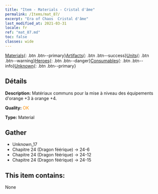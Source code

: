 ```yaml
---
title: "Item - Materials - Cristal d'âme"
permalink: /Items/mat_87/
excerpt: "Era of Chaos  Cristal d'âme"
last_modified_at: 2021-03-31
locale: fr
ref: "mat_87.md"
toc: false
classes: wide
---
```

 [Materials](/fr/Items/){: .btn .btn--primary}[Artifacts](/fr/Items/Artifacts/){: .btn .btn--success}[Units](/fr/Items/Units/){: .btn .btn--warning}[Heroes](/fr/Items/Heroes/){: .btn .btn--danger}[Consumables](/fr/Items/Consumables/){: .btn .btn--info}[Unknown](/fr/Items/Unknown/){: .btn .btn--primary}

## Détails
 **Description:** Matériaux communs pour la mise à niveau des équipements d'orange +3 à orange +4.

 **Quality:** <span style="color: #FF8C00">OK</span>

 **Type:** Material

## Gather

*    Unknown_17 
*    Chapitre 24 (Dragon féérique) -> 24-6 
*    Chapitre 24 (Dragon féérique) -> 24-12 
*    Chapitre 24 (Dragon féérique) -> 24-15 

## This item contains:

  None

